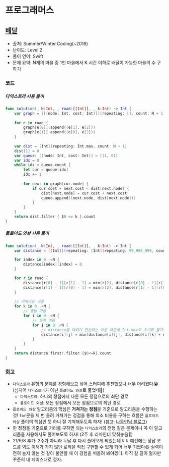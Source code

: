 # 프로그래머스

## [배달](https://programmers.co.kr/learn/courses/30/lessons/12978)

* 출처: Summer/Winter Coding(~2018)
* 난이도: Level 2
* 풀이 언어: Swift
* 문제 요약: N개의 마을 중 1번 마을에서 K 시간 이하로 배달이 가능한 마을의 수 구하기

### 코드

##### 다익스트라 사용 풀이

```swift
func solution(_ N:Int, _ road:[[Int]], _ k:Int) -> Int {
    var graph = [[(node: Int, cost: Int)]](repeating: [], count: N + 1)
    
    for e in road {
        graph[e[0]].append((e[1], e[2]))
        graph[e[1]].append((e[0], e[2]))
    }
    
    var dist = [Int](repeating: Int.max, count: N + 1)
    dist[1] = 0
    var queue: [(node: Int, cost: Int)] = [(1, 0)]
    var idx = 0
    while idx < queue.count {
        let cur = queue[idx]
        idx += 1
        
        for next in graph[cur.node] {
            if cur.cost + next.cost < dist[next.node] {
                dist[next.node] = cur.cost + next.cost
                queue.append((next.node, dist[next.node]))
            }
        }
    }
    return dist.filter { $0 <= k }.count
}
```

##### 플로이드 와샬 사용 풀이

```swift
func solution(_ N:Int, _ road:[[Int]], _ k:Int) -> Int {
    var distance = [[Int]](repeating: [Int](repeating: 99_999_999, count: N), count: N)

    for index in 0..<N {
        distance[index][index] = 0
    }

    for r in road {
        distance[r[0] - 1][r[1] - 1] = min(r[2], distance[r[0] - 1][r[1] - 1])
        distance[r[1] - 1][r[0] - 1] = min(r[2], distance[r[1] - 1][r[0] - 1])
    }
    
    // 거쳐가는 마을
    for k in 0..<N {
        // 출발 마을
        for i in 0..<N {
            // 도착 마을
            for j in 0..<N {
                // distance를 더하기 연산하는 부분 때문에 Int.max로 초기화 불가능
                distance[i][j] = min(distance[i][j], distance[i][k] + distance[k][j])
            }
        }
    }
    return distance.first!.filter {$0<=k}.count
}
```

### 회고

- `다익스트라` 유형의 문제를 경험해보고 싶어 스터디에 추천했으나 너무 어려웠다😭 (심지어 `다익스트라`가 아닌  `플로이드 와샬`로 풀었네👀)
  - `다익스트라`: 하나의 정점에서 다른 모든 정점으로의 최단 경로
  - `플로이드 와샬`: 모든 정점에서 모든 정점으로의 최단 경로
- `플로이드 와샬` 알고리즘의 핵심은 **거쳐가는 정점**을 기준으로 알고리즘을 수행하는 것!  `for`문을 세 번 돌려 거쳐가는 정점을 통해 최소 비용을 구하는 흐름은 `플로이드 와샬` 풀이의 핵심인 듯 하니 잘 기억해두도록 하자! (참고: [나동빈님 블로그](https://m.blog.naver.com/PostView.nhn?blogId=ndb796&logNo=221234427842&proxyReferer=https:%2F%2Fwww.google.com%2F))
- 한 정점을 기준으로 거리를 구하면 되는  `다익스트라`의 전형 같은 문제이니 꼭 이 알고리즘을 사용해서도 풀어보도록 하자! (2주 후 리마인더 맞춰놓음🔔)
- 21/9/8 추가: 2주가 아니라 두달 후 다시 풀어보게 되었는데ㅎㅎ 예전에는 정답 코드를 봐도 이해가 가지 않던 로직을 직접 구현할 수 있게 되어 너무 기쁘다😆 실력이 전혀 늘지 않는 것 같아 불안할 때 이 경험을 떠올려 봐야겠다. 아직 갈 길이 멀지만 꾸준히 내 페이스대로 걷자.